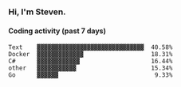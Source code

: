### Hi, I'm Steven.

#### Coding activity (past 7 days)
```
Text    ▓▓▓▓▓▓▓▓▓▓▓▓▓▓▓▓▓▓▓▓▓▓▓▓▓▓▓▓▓▓  40.58%
Docker  ▓▓▓▓▓▓▓▓▓▓▓▓▓                   18.31%
C#      ▓▓▓▓▓▓▓▓▓▓▓▓                    16.44%
other   ▓▓▓▓▓▓▓▓▓▓▓                     15.34%
Go      ▓▓▓▓▓▓                           9.33%
```
